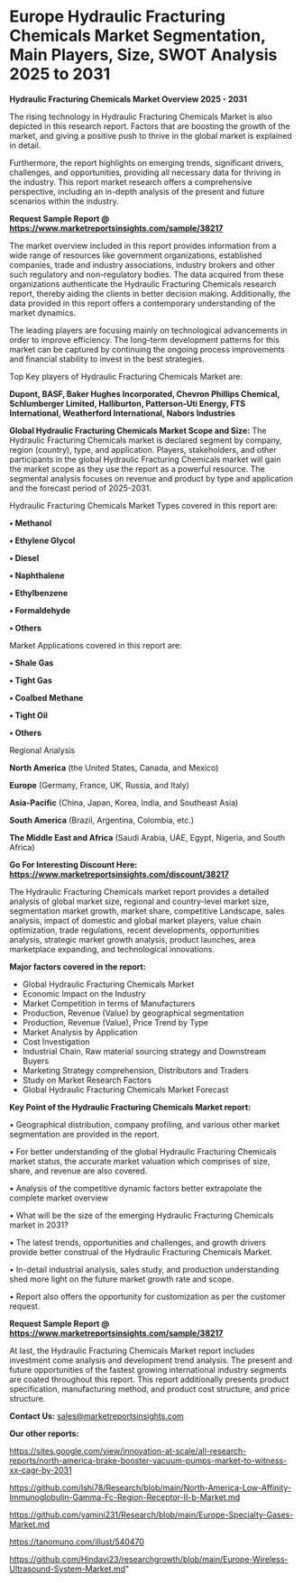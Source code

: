 # Europe Hydraulic Fracturing Chemicals Market Segmentation, Main Players, Size, SWOT Analysis 2025 to 2031

<Strong> Hydraulic Fracturing Chemicals Market Overview 2025 - 2031</strong>

The rising technology in Hydraulic Fracturing Chemicals Market is also depicted in this research report. Factors that are boosting the growth of the market, and giving a positive push to thrive in the global market is explained in detail.

Furthermore, the report highlights on emerging trends, significant drivers, challenges, and opportunities, providing all necessary data for thriving in the industry. This report market research offers a comprehensive perspective, including an in-depth analysis of the present and future scenarios within the industry.

<strong>Request Sample Report @ <a href=https://www.marketreportsinsights.com/sample/38217>https://www.marketreportsinsights.com/sample/38217</a></strong>

The market overview included in this report provides information from a wide range of resources like government organizations, established companies, trade and industry associations, industry brokers and other such regulatory and non-regulatory bodies. The data acquired from these organizations authenticate the Hydraulic Fracturing Chemicals research report, thereby aiding the clients in better decision making. Additionally, the data provided in this report offers a contemporary understanding of the market dynamics.

The leading players are focusing mainly on technological advancements in order to improve efficiency. The long-term development patterns for this market can be captured by continuing the ongoing process improvements and financial stability to invest in the best strategies.

Top Key players of Hydraulic Fracturing Chemicals Market are:

<strong>Dupont, BASF, Baker Hughes Incorporated, Chevron Phillips Chemical, Schlumberger Limited, Halliburton, Patterson-Uti Energy, FTS International, Weatherford International, Nabors Industries</strong>

<strong><b>Global Hydraulic Fracturing Chemicals Market Scope and Size:</b></strong>
The Hydraulic Fracturing Chemicals market is declared segment by company, region (country), type, and application. Players, stakeholders, and other participants in the global Hydraulic Fracturing Chemicals market will gain the market scope as they use the report as a powerful resource. The segmental analysis focuses on revenue and product by type and application and the forecast period of 2025-2031.

Hydraulic Fracturing Chemicals Market Types covered in this report are:

<strong>•  Methanol

•  Ethylene Glycol

•  Diesel

•  Naphthalene

•  Ethylbenzene

•  Formaldehyde

•  Others</strong>

Market Applications covered in this report are:

<strong>•  Shale Gas

•  Tight Gas

•  Coalbed Methane

•  Tight Oil

•  Others</strong> 

Regional Analysis

<strong>North America</strong> (the United States, Canada, and Mexico)

<strong>Europe</strong> (Germany, France, UK, Russia, and Italy)

<strong>Asia-Pacific</strong> (China, Japan, Korea, India, and Southeast Asia)

<strong>South America</strong> (Brazil, Argentina, Colombia, etc.)

<strong>The Middle East and Africa</strong> (Saudi Arabia, UAE, Egypt, Nigeria, and South Africa)

<strong>Go For Interesting Discount Here: <a href=https://www.marketreportsinsights.com/discount/38217>https://www.marketreportsinsights.com/discount/38217</a></strong>

The Hydraulic Fracturing Chemicals market report provides a detailed analysis of global market size, regional and country-level market size, segmentation market growth, market share, competitive Landscape, sales analysis, impact of domestic and global market players, value chain optimization, trade regulations, recent developments, opportunities analysis, strategic market growth analysis, product launches, area marketplace expanding, and technological innovations.

<strong><b>Major factors covered in the report:</b></strong>
<ul>
  <li>Global Hydraulic Fracturing Chemicals Market </li>
  <li>Economic Impact on the Industry</li>
  <li>Market Competition in terms of Manufacturers</li>
  <li>Production, Revenue (Value) by geographical segmentation</li>
  <li>Production, Revenue (Value), Price Trend by Type</li>
  <li>Market Analysis by Application</li>
  <li>Cost Investigation</li>
  <li>Industrial Chain, Raw material sourcing strategy and Downstream Buyers</li>
  <li>Marketing Strategy comprehension, Distributors and Traders</li>
  <li>Study on Market Research Factors</li>
  <li>Global Hydraulic Fracturing Chemicals Market Forecast</li>
</ul>

<strong><b>Key Point of the Hydraulic Fracturing Chemicals Market report:</b></strong>

• Geographical distribution, company profiling, and various other market segmentation are provided in the report.

• For better understanding of the global Hydraulic Fracturing Chemicals market status, the accurate market valuation which comprises of size, share, and revenue are also covered.

• Analysis of the competitive dynamic factors better extrapolate the complete market overview

• What will be the size of the emerging Hydraulic Fracturing Chemicals market in 2031?

• The latest trends, opportunities and challenges, and growth drivers provide better construal of the Hydraulic Fracturing Chemicals Market.

• In-detail industrial analysis, sales study, and production understanding shed more light on the future market growth rate and scope.

• Report also offers the opportunity for customization as per the customer request.

<strong>Request Sample Report @ <a href=https://www.marketreportsinsights.com/sample/38217>https://www.marketreportsinsights.com/sample/38217</a></strong>

At last, the Hydraulic Fracturing Chemicals Market report includes investment come analysis and development trend analysis. The present and future opportunities of the fastest growing international industry segments are coated throughout this report. This report additionally presents product specification, manufacturing method, and product cost structure, and price structure.

<strong>Contact Us:</strong>
sales@marketreportsinsights.com

<strong>Our other reports:</strong>

<a href=https://sites.google.com/view/innovation-at-scale/all-research-reports/north-america-brake-booster-vacuum-pumps-market-to-witness-xx-cagr-by-2031>https://sites.google.com/view/innovation-at-scale/all-research-reports/north-america-brake-booster-vacuum-pumps-market-to-witness-xx-cagr-by-2031</a>

<a href=https://github.com/Ishi78/Research/blob/main/North-America-Low-Affinity-Immunoglobulin-Gamma-Fc-Region-Receptor-II-b-Market.md>https://github.com/Ishi78/Research/blob/main/North-America-Low-Affinity-Immunoglobulin-Gamma-Fc-Region-Receptor-II-b-Market.md</a>

<a href=https://github.com/yamini231/Research/blob/main/Europe-Specialty-Gases-Market.md>https://github.com/yamini231/Research/blob/main/Europe-Specialty-Gases-Market.md</a>

<a href=https://tanomuno.com/illust/540470>https://tanomuno.com/illust/540470</a>

<a href=https://github.com/Hindavi23/researchgrowth/blob/main/Europe-Wireless-Ultrasound-System-Market.md>https://github.com/Hindavi23/researchgrowth/blob/main/Europe-Wireless-Ultrasound-System-Market.md</a>"
